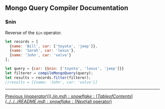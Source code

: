 ## Mongo Query Compiler Documentation

### $nin

Reverse of the `$in` operator.

```javascript
let records = [
  {name: 'Bill', car: ['toyota', 'jeep']},
  {name: 'Sarah', car: 'lexus'},
  {name: 'John', car: 'volvo'}
];

let query = {car: {$nin: ['toyota', 'lexus', 'jeep']}}
let filterer = compileMongoQuery(query);
let results = records.filter(filterer);
//results = [{name: 'John', car: 'volvo'}]
```

---

[Previous ($in operator)](./in.md) :snowflake: 
[Table of Contents](../../../README.md) :snowflake: 
[Next ($all operator)](../array/all.md)
